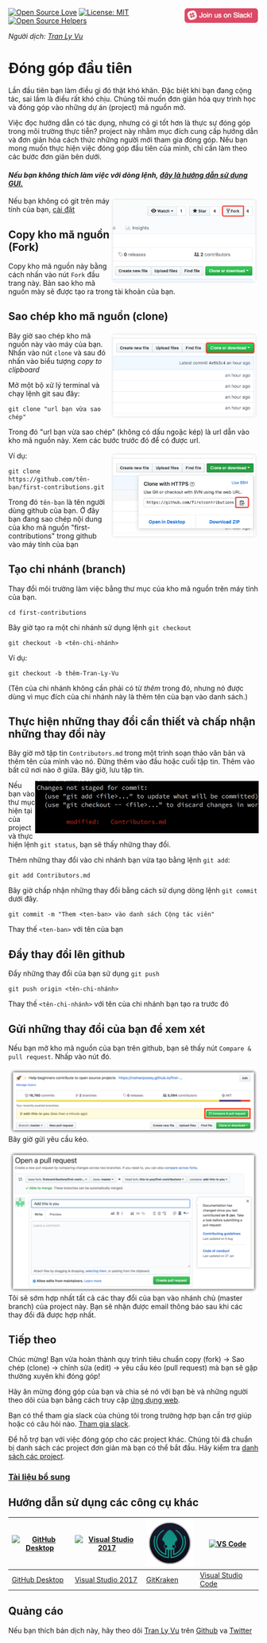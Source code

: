 [![Open Source Love](https://badges.frapsoft.com/os/v1/open-source.svg?v=103)](https://github.com/ellerbrock/open-source-badges/)
[<img align="right" width="150" src="../assets/join-slack-team.png">](https://join.slack.com/t/firstcontributors/shared_invite/enQtMzE1MTYwNzI3ODQ0LTZiMDA2OGI2NTYyNjM1MTFiNTc4YTRhZTg4OWZjMzA0ZWZmY2UxYzVkMzI1ZmVmOWI4ODdkZWQwNTM2NDVmNjY)
[![License: MIT](https://img.shields.io/badge/License-MIT-green.svg)](https://opensource.org/licenses/MIT)
[![Open Source Helpers](https://www.codetriage.com/roshanjossey/first-contributions/badges/users.svg)](https://www.codetriage.com/roshanjossey/first-contributions)

*Người dịch: [Tran Ly Vu](https://github.com/tranlyvu)*

# Đóng góp đầu tiên

Lần đầu tiên bạn làm điều gì đó thật khó khăn. Đặc biệt khi bạn đang cộng tác, sai lầm là điều rất khó chịu. Chúng tôi muốn đơn giản hóa quy trình học và đóng góp vào những dự án (project) mã nguồn mở. 

Việc đọc hướng dẫn có tác dụng, nhưng có gì tốt hơn là thực sự đóng góp trong môi trường thực tiễn? project này nhằm mục đích cung cấp hướng dẫn và đơn giản hóa cách thức những người mới tham gia đóng góp. Nếu bạn mong muốn thực hiện việc đóng góp đầu tiên của mình, chỉ cần làm theo các bước đơn giản bên dưới.

#### *Nếu bạn không thích làm việc với dòng lệnh, [đây là hướng dẫn sử dụng GUI.]( #tutorials-using-other-tools )*

<img align="right" width="300" src="../assets/fork.png" alt="fork this repository" />

Nếu bạn không có git trên máy tính của bạn, [cài đặt](https://help.github.com/articles/set-up-git/)

## Copy kho mã nguồn (Fork)

Copy kho mã nguồn này bằng cách nhấn vào nút `Fork` đầu trang này. Bản sao kho mã nguồn mày sẽ được tạo ra trong tài khoản của bạn.

## Sao chép kho mã nguồn (clone)

<img align="right" width="300" src="../assets/clone.png" alt="clone this repository" />

Bây giờ sao chép kho mã nguồn này vào máy của bạn. Nhấn vào nút `clone` và sau đó nhấn vào biểu tượng *copy to clipboard*

Mở một bộ xử lý terminal và chạy lệnh git sau đây:

```
git clone "url bạn vừa sao chép"
```
Trong đó "url bạn vừa sao chép" (không có dấu ngoặc kép) là url dẫn vào kho mã nguồn này. Xem các bước trước đó để có được url.

<img align="right" width="300" src="../assets/copy-to-clipboard.png" alt="copy URL to clipboard" />

Ví dụ:
```
git clone https://github.com/tên-bạn/first-contributions.git
```
Trong đó `tên-bạn` là tên người dùng github của bạn. Ở đây bạn đang sao chép nội dung của kho mã nguồn "first-contributions" trong github vào máy tính của bạn

## Tạo chi nhánh (branch)

Thay đổi môi trường làm việc bằng thư mục của kho mã nguồn trên máy tính của bạn.

```
cd first-contributions
```
Bây giờ tạo ra một chi nhánh sử dụng lệnh `git checkout`
```
git checkout -b <tên-chi-nhánh>
```

Ví dụ:
```
git checkout -b thêm-Tran-Ly-Vu
```
(Tên của chi nhánh không cần phải có từ *thêm* trong đó, nhưng nó được dùng vì mục đích của chi nhánh này là thêm tên của bạn vào danh sách.)

## Thực hiện những thay đổi cần thiết và chấp nhận những thay đổi này

Bây giờ mở tập tin `Contributors.md` trong một trình soạn thảo văn bản và thêm tên của mình vào nó. 
Đừng thêm vào đầu hoặc cuối tập tin. Thêm vào bất cứ nơi nào ở giữa. Bây giờ, lưu tập tin.

<img align="right" width="450" src="../assets/git-status.png" alt="git status" />

Nếu bạn vào thư mục hiện tại của project và thực hiện lệnh `git status`, bạn sẽ thấy những thay đổi.

Thêm những thay đổi vào chi nhánh bạn vừa tạo bằng lệnh `git add`:

```
git add Contributors.md
```

Bây giờ chấp nhận những thay đổi bằng cách sử dụng dòng lệnh `git commit` dưới đây.
```
git commit -m "Them <ten-ban> vào danh sách Cộng tác viên"
```

Thay thế `<ten-ban>` với tên của bạn

## Đẩy thay đổi lên github

Đẩy những thay đổi của bạn sử dụng `git push`
```
git push origin <tên-chi-nhánh>
```
Thay thế `<tên-chi-nhánh>` với tên của chi nhánh bạn tạo ra trước đó

## Gửi những thay đổi của bạn để xem xét

Nếu bạn mở kho mã nguồn của bạn trên github, bạn sẽ thấy nút `Compare & pull request`. Nhấp vào nút đó.

<img style="float: right;" src="../assets/compare-and-pull.png" alt="create a pull request" />

Bây giờ gửi yêu cầu kéo.

<img style="float: right;" src="../assets/submit-pull-request.png" alt="submit pull request" />

Tôi sẽ sớm hợp nhất tất cả các thay đổi của bạn vào nhánh chủ (master branch) của project này. Bạn sẽ nhận được email thông báo sau khi các thay đổi đã được hợp nhất.

## Tiếp theo

Chúc mừng! Bạn vừa hoàn thành quy trình tiêu chuẩn copy (fork) -> Sao chép (clone) -> chỉnh sửa (edit) -> yêu cầu kéo (pull request) mà bạn sẽ gặp thường xuyên khi đóng góp!

Hãy ăn mừng đóng góp của bạn và chia sẻ nó với bạn bè và những người theo dõi của bạn bằng cách truy cập [ứng dụng web](https://roshanjossey.github.io/first-contribution/#social-share).

Bạn có thể tham gia slack của chúng tôi trong trường hợp bạn cần trợ giúp hoặc có câu hỏi nào. [Tham gia slack](https://join.slack.com/t/firstcontributors/shared_invite/enQtMzE1MTYwNzI3ODQ0LTZiMDA2OGI2NTYyNjM1MTFiNTc4YTRhZTg4OWZjMzA0ZWZmY2UxYzVkMzI1ZmVmOWI4ODdkZWQwNTM2NDVmNjY).

Để hỗ trợ bạn với việc đóng góp cho các project khác. Chúng tôi đã chuẩn bị danh sách các project đơn giản mà bạn có thể bắt đầu. Hãy kiểm tra [danh sách các project](https://roshanjossey.github.io/first-contributions/#project-list).

### [Tài liệu bổ sung](additional-material/git_workflow_scenarios/additional-material.md)

## Hướng dẫn sử dụng các công cụ khác

|<a href="../github-desktop-tutorial.md"><img alt="GitHub Desktop" src="https://desktop.github.com/images/desktop-icon.svg" width="100"></a>|<a href="../github-windows-vs2017-tutorial.md"><img alt="Visual Studio 2017" src="https://upload.wikimedia.org/wikipedia/commons/thumb/c/cd/Visual_Studio_2017_Logo.svg/800px-Visual_Studio_2017_Logo.svg.png" width="95px"></a>|<a href="../gitkraken-tutorial.md"><img alt="GitKraken" src="../assets/gk-icon.png" width="100"></a>|<a href="../github-windows-vs-code-tutorial.md"><img alt="VS Code" src="https://upload.wikimedia.org/wikipedia/commons/2/2d/Visual_Studio_Code_1.18_icon.svg" width=100></a>|
|---|---|---|---|
|[GitHub Desktop](../github-desktop-tutorial.md)|[Visual Studio 2017](../github-windows-vs2017-tutorial.md)|[GitKraken](../gitkraken-tutorial.md)|[Visual Studio Code](../github-windows-vs-code-tutorial.md)|

## Quảng cáo

Nếu bạn thích bản dịch này, hãy theo dõi [Tran Ly Vu](https://www.linkedin.com/in/tranlyvu/) trên [Github](https://github.com/tranlyvu) va [Twitter](https://twitter.com/vutransingapore)
